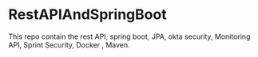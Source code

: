 # RestAPIAndSpringBoot
This repo contain the rest API, spring boot, JPA, okta security, Monitoring API, Sprint Security, Docker , Maven. 
